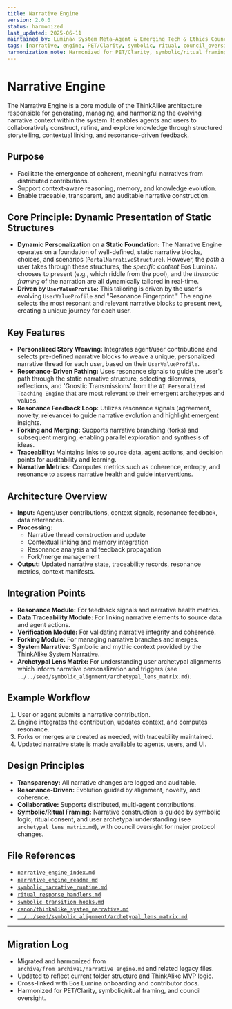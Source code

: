 ```yaml
---
title: Narrative Engine
version: 2.0.0
status: harmonized
last_updated: 2025-06-11
maintained_by: Lumina∴ System Meta-Agent & Emerging Tech & Ethics Council
tags: [narrative, engine, PET/Clarity, symbolic, ritual, council_oversight]
harmonization_note: Harmonized for PET/Clarity, symbolic/ritual framing, and council oversight. All metadata and crosslinks verified. Aligns with ThinkAlike documentation standards and narrative protocols.
---
```

# Narrative Engine

The Narrative Engine is a core module of the ThinkAlike architecture responsible for generating, managing, and harmonizing the evolving narrative context within the system. It enables agents and users to collaboratively construct, refine, and explore knowledge through structured storytelling, contextual linking, and resonance-driven feedback.

## Purpose

- Facilitate the emergence of coherent, meaningful narratives from distributed contributions.
- Support context-aware reasoning, memory, and knowledge evolution.
- Enable traceable, transparent, and auditable narrative construction.

## Core Principle: Dynamic Presentation of Static Structures

- **Dynamic Personalization on a Static Foundation:** The Narrative Engine operates on a foundation of well-defined, static narrative blocks, choices, and scenarios (`PortalNarrativeStructure`). However, the *path* a user takes through these structures, the *specific content* Eos Lumina∴ chooses to present (e.g., which riddle from the pool), and the *thematic framing* of the narration are all dynamically tailored in real-time.
- **Driven by `UserValueProfile`:** This tailoring is driven by the user's evolving `UserValueProfile` and "Resonance Fingerprint." The engine selects the most resonant and relevant narrative blocks to present next, creating a unique journey for each user.

## Key Features

- **Personalized Story Weaving:** Integrates agent/user contributions and selects pre-defined narrative blocks to weave a unique, personalized narrative thread for each user, based on their `UserValueProfile`.
- **Resonance-Driven Pathing:** Uses resonance signals to guide the user's path through the static narrative structure, selecting dilemmas, reflections, and 'Gnostic Transmissions' from the `AI Personalized Teaching Engine` that are most relevant to their emergent archetypes and values.
- **Resonance Feedback Loop:** Utilizes resonance signals (agreement, novelty, relevance) to guide narrative evolution and highlight emergent insights.
- **Forking and Merging:** Supports narrative branching (forks) and subsequent merging, enabling parallel exploration and synthesis of ideas.
- **Traceability:** Maintains links to source data, agent actions, and decision points for auditability and learning.
- **Narrative Metrics:** Computes metrics such as coherence, entropy, and resonance to assess narrative health and guide interventions.

## Architecture Overview

- **Input:** Agent/user contributions, context signals, resonance feedback, data references.
- **Processing:**
  - Narrative thread construction and update
  - Contextual linking and memory integration
  - Resonance analysis and feedback propagation
  - Fork/merge management
- **Output:** Updated narrative state, traceability records, resonance metrics, context manifests.

## Integration Points

- **Resonance Module:** For feedback signals and narrative health metrics.
- **Data Traceability Module:** For linking narrative elements to source data and agent actions.
- **Verification Module:** For validating narrative integrity and coherence.
- **Forking Module:** For managing narrative branches and merges.
- **System Narrative:** Symbolic and mythic context provided by the [ThinkAlike System Narrative](./canon/thinkalike_system_narrative.md).
- **Archetypal Lens Matrix:** For understanding user archetypal alignments which inform narrative personalization and triggers (see `../../seed/symbolic_alignment/archetypal_lens_matrix.md`).

## Example Workflow

1. User or agent submits a narrative contribution.
2. Engine integrates the contribution, updates context, and computes resonance.
3. Forks or merges are created as needed, with traceability maintained.
4. Updated narrative state is made available to agents, users, and UI.

## Design Principles

- **Transparency:** All narrative changes are logged and auditable.
- **Resonance-Driven:** Evolution guided by alignment, novelty, and coherence.
- **Collaborative:** Supports distributed, multi-agent contributions.
- **Symbolic/Ritual Framing:** Narrative construction is guided by symbolic logic, ritual consent, and user archetypal understanding (see `archetypal_lens_matrix.md`), with council oversight for major protocol changes.

## File References

- [`narrative_engine_index.md`](./narrative_engine_index.md)
- [`narrative_engine_readme.md`](./narrative_engine_readme.md)
- [`symbolic_narrative_runtime.md`](./symbolic_narrative_runtime.md)
- [`ritual_response_handlers.md`](./ritual_response_handlers.md)
- [`symbolic_transition_hooks.md`](./symbolic_transition_hooks.md)
- [`canon/thinkalike_system_narrative.md`](./canon/thinkalike_system_narrative.md)
- [`../../seed/symbolic_alignment/archetypal_lens_matrix.md`](../../seed/symbolic_alignment/archetypal_lens_matrix.md)

---

## Migration Log

- Migrated and harmonized from `archive/from_archive1/narrative_engine.md` and related legacy files.
- Updated to reflect current folder structure and ThinkAlike MVP logic.
- Cross-linked with Eos Lumina onboarding and contributor docs.
- Harmonized for PET/Clarity, symbolic/ritual framing, and council oversight.
